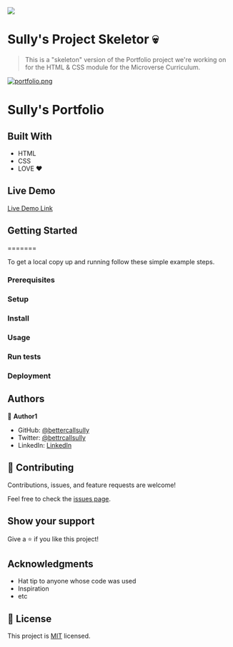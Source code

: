 ![](https://img.shields.io/badge/Microverse-blueviolet)

# Sully's Project Skeletor :skull:

> This is a "skeleton" version of the Portfolio project we're working on for the HTML & CSS module for the Microverse Curriculum.

[![portfolio.png](https://i.postimg.cc/bwyVMvnY/portfolio.png)](https://postimg.cc/7fRNJwXj)

# Sully's Portfolio

## Built With

- HTML
- CSS
- LOVE :heart:

## Live Demo

[Live Demo Link](https://livedemo.com)


## Getting Started
=======

To get a local copy up and running follow these simple example steps.

### Prerequisites

### Setup

### Install

### Usage

### Run tests

### Deployment



## Authors

👤 **Author1**

- GitHub: [@bettercallsully](https://github.com/bettercallsully)
- Twitter: [@bettrcallsully](https://twitter.com/bettrcallsully)
- LinkedIn: [LinkedIn](https://linkedin.com/in/solomonelkelani)

## 🤝 Contributing

Contributions, issues, and feature requests are welcome!

Feel free to check the [issues page](../../issues/).

## Show your support

Give a ⭐️ if you like this project!

## Acknowledgments

- Hat tip to anyone whose code was used
- Inspiration
- etc

## 📝 License

This project is [MIT](./MIT.md) licensed.

